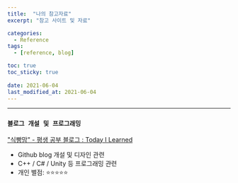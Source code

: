 ```yaml
---
title:  "나의 참고자료"
excerpt: "참고 사이트 및 자료"

categories:
  - Reference
tags:
  - [reference, blog]

toc: true
toc_sticky: true
 
date: 2021-06-04
last_modified_at: 2021-06-04
---
```


---
### __`블로그 개설 및 프로그래밍`__

["식빵맘" - 평생 공부 블로그 : Today I Learned](https://ansohxxn.github.io/)  

- Github blog 개설 및 디자인 관련  
- C++ / C# / Unity 등 프로그래밍 관련  
- 개인 별점: ⭐⭐⭐⭐⭐
